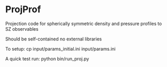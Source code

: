 # ProjProf

Projection code for spherically symmetric density and pressure profiles to SZ observables

Should be self-contained no external libraries

To setup:
cp input/params_initial.ini input/params.ini

A quick test run:
python bin/run_proj.py


